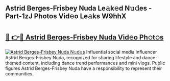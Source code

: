 ## Astrid Berges-Frisbey Nuda Le𝚊k𝚎d N𝚞𝚍es - Part-1zJ Photos Vid𝚎o Le𝚊ks W9hhX

# <h2><a href="http://fbdg5w3.evod.top/?m=Astrid+Berges-Frisbey+Nuda">🔗 👉🔴 Astrid Berges-Frisbey Nuda Vid𝚎o Ph𝚘t𝚘s</a></h2>

[![Astrid Berges-Frisbey Nuda N𝚞d𝚎s](https://i.imgur.com/8V9OHl7.gif)](http://fbdg5w3.evod.top/?m=Astrid+Berges-Frisbey+Nuda)
Influential social media influencer Astrid Berges-Frisbey Nuda, recognized for sharing lifestyle and dance-themed content, including dance trend performances and mini vlogs. Public figures Astrid Berges-Frisbey Nuda have a responsibility to represent their communities. 
